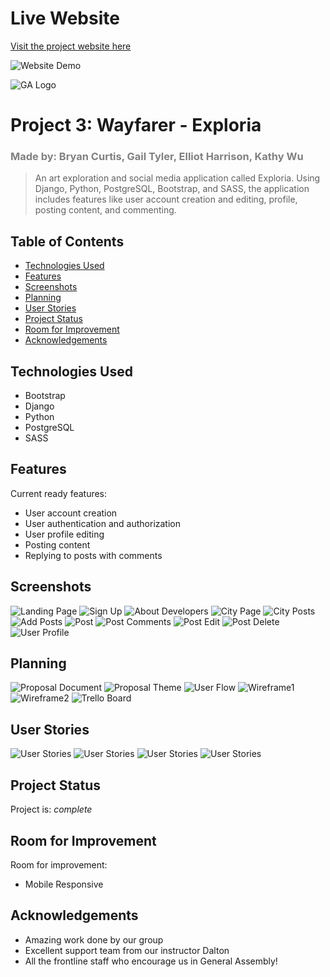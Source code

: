 # Live Website
[Visit the project website here](https://exploria-app.herokuapp.com/)

![Website Demo](./main_app/static/images/demo2.png)

![GA Logo](https://ga-dash.s3.amazonaws.com/production/assets/logo-9f88ae6c9c3871690e33280fcf557f33.png)

# Project 3: Wayfarer - Exploria

### <font color="gray">Made by: Bryan Curtis, Gail Tyler, Elliot Harrison, Kathy Wu </font>

> An art exploration and social media application called Exploria. Using Django, Python, PostgreSQL, Bootstrap, and SASS, the application includes features like user account creation and editing, profile, posting content, and commenting.


## Table of Contents
* [Technologies Used](#technologies-used)
* [Features](#features)
* [Screenshots](#screenshots)
* [Planning](#planning)
* [User Stories](#user-stories)
* [Project Status](#project-status)
* [Room for Improvement](#room-for-improvement)
* [Acknowledgements](#acknowledgements)


## Technologies Used
- Bootstrap
- Django
- Python
- PostgreSQL
- SASS


## Features
Current ready features:
- User account creation
- User authentication and authorization
- User profile editing
- Posting content
- Replying to posts with comments


## Screenshots
![Landing Page](./main_app/static/images/demo2.png)
![Sign Up](./main_app/static/images/demo8.png)
![About Developers](./main_app/static/images/demo3.png)
![City Page](./main_app/static/images/demo4.png)
![City Posts](./main_app/static/images/demo7.png)
![Add Posts](./main_app/static/images/demo5.png)
![Post](./main_app/static/images/demo9.png)
![Post Comments](./main_app/static/images/demo10.png)
![Post Edit](./main_app/static/images/demo12.png)
![Post Delete](./main_app/static/images/demo11.png)
![User Profile](./main_app/static/images/demo6.png)


## Planning
![Proposal Document](/main_app/static/images/proposal.png)
![Proposal Theme](/main_app/static/images/proposal_theme.png)
![User Flow](./main_app/static/images/userflow.png)
![Wireframe1](./main_app/static/images/wireframe1.png)
![Wireframe2](./main_app/static/images/wireframe2.png)
![Trello Board](./main_app/static/images/planning5.png)


## User Stories
![User Stories](./main_app/static/images/planning1.png)
![User Stories](./main_app/static/images/planning2.png)
![User Stories](./main_app/static/images/planning3.png)
![User Stories](./main_app/static/images/planning4.png)


## Project Status
Project is: _complete_ 

## Room for Improvement

Room for improvement:
- Mobile Responsive

## Acknowledgements
- Amazing work done by our group
- Excellent support team from our instructor Dalton
- All the frontline staff who encourage us in General Assembly!


